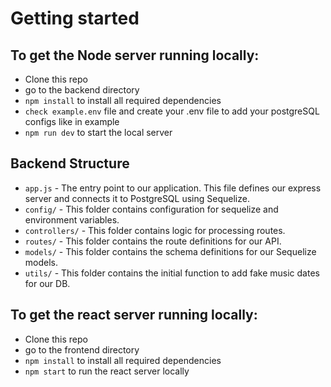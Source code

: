 # Getting started

## To get the Node server running locally:

- Clone this repo
- go to the backend directory
- `npm install` to install all required dependencies
- `check example.env` file and create your .env file to add your postgreSQL configs like in example
- `npm run dev` to start the local server

## Backend Structure

- `app.js` - The entry point to our application. This file defines our express server and connects it to PostgreSQL using Sequelize.
- `config/` - This folder contains configuration for sequelize and environment variables.
- `controllers/` - This folder contains logic for processing routes.
- `routes/` - This folder contains the route definitions for our API.
- `models/` - This folder contains the schema definitions for our Sequelize models.
- `utils/` - This folder contains the initial function to add fake music dates for our DB.

## To get the react server running locally:

- Clone this repo
- go to the frontend directory
- `npm install` to install all required dependencies
- `npm start` to run the react server locally


